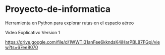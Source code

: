 # Proyecto-de-informatica
Herramienta en Python para explorar rutas en el espacio aéreo

Video Explicativo Version 1

https://drive.google.com/file/d/1WWTI31anFee6kkndsK4iHarPBL87FGpi/view?ts=67ee8070
